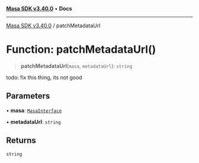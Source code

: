 [**Masa SDK v3.40.0**](../README.md) • **Docs**

***

[Masa SDK v3.40.0](../globals.md) / patchMetadataUrl

# Function: patchMetadataUrl()

> **patchMetadataUrl**(`masa`, `metadataUrl`): `string`

todo: fix this thing, its not good

## Parameters

• **masa**: [`MasaInterface`](../interfaces/MasaInterface.md)

• **metadataUrl**: `string`

## Returns

`string`
